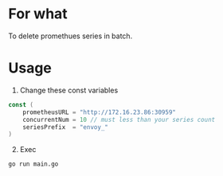 # For what
To delete promethues series in batch.
# Usage
1. Change these const variables
```go
const (
	prometheusURL = "http://172.16.23.86:30959"
	concurrentNum = 10 // must less than your series count
	seriesPrefix  = "envoy_"
)
```
2. Exec
```bash
go run main.go
```
